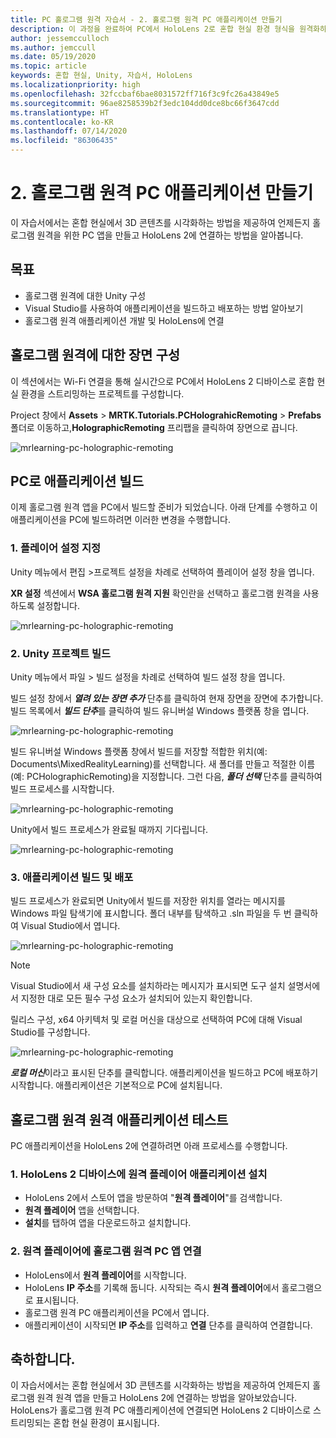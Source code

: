 ```yaml
---
title: PC 홀로그램 원격 자습서 - 2. 홀로그램 원격 PC 애플리케이션 만들기
description: 이 과정을 완료하여 PC에서 HoloLens 2로 혼합 현실 환경 형식을 원격화하는 방법을 알아보세요.
author: jessemcculloch
ms.author: jemccull
ms.date: 05/19/2020
ms.topic: article
keywords: 혼합 현실, Unity, 자습서, HoloLens
ms.localizationpriority: high
ms.openlocfilehash: 32fccbaf6bae8031572ff716f3c9fc26a43849e5
ms.sourcegitcommit: 96ae8258539b2f3edc104dd0dce8bc66f3647cdd
ms.translationtype: HT
ms.contentlocale: ko-KR
ms.lasthandoff: 07/14/2020
ms.locfileid: "86306435"
---
```

# <a name="2-creating-a-holographic-remoting-pc-application"></a>2. 홀로그램 원격 PC 애플리케이션 만들기

이 자습서에서는 혼합 현실에서 3D 콘텐츠를 시각화하는 방법을 제공하여 언제든지 홀로그램 원격을 위한 PC 앱을 만들고 HoloLens 2에 연결하는 방법을 알아봅니다.

## <a name="objectives"></a>목표

* 홀로그램 원격에 대한 Unity 구성
* Visual Studio를 사용하여 애플리케이션을 빌드하고 배포하는 방법 알아보기
* 홀로그램 원격 애플리케이션 개발 및 HoloLens에 연결

## <a name="configuring-your-scene-for-holographic-remoting"></a>홀로그램 원격에 대한 장면 구성

이 섹션에서는 Wi-Fi 연결을 통해 실시간으로 PC에서 HoloLens 2 디바이스로 혼합 현실 환경을 스트리밍하는 프로젝트를 구성합니다.

Project 창에서 **Assets** > **MRTK.Tutorials.PCHolograhicRemoting** > **Prefabs** 폴더로 이동하고,**HolographicRemoting** 프리팹을 클릭하여 장면으로 끕니다.

![mrlearning-pc-holographic-remoting](images/mrlearning-pc-holographic-remoting/Tutorial2-Section1-Step1-1.png)

## <a name="build-your-application-to-pc"></a>PC로 애플리케이션 빌드

이제 홀로그램 원격 앱을 PC에서 빌드할 준비가 되었습니다. 아래 단계를 수행하고 이 애플리케이션을 PC에 빌드하려면 이러한 변경을 수행합니다.

### <a name="1-set-the-player-settings"></a>1. 플레이어 설정 지정

Unity 메뉴에서 편집 >프로젝트 설정을 차례로 선택하여 플레이어 설정 창을 엽니다.

**XR 설정** 섹션에서 **WSA 홀로그램 원격 지원** 확인란을 선택하고 홀로그램 원격을 사용하도록 설정합니다.

![mrlearning-pc-holographic-remoting](images/mrlearning-pc-holographic-remoting/Tutorial2-Section2-Step1-1.png)

### <a name="2-build-the-unity-project"></a>2. Unity 프로젝트 빌드

Unity 메뉴에서 파일 > 빌드 설정을 차례로 선택하여 빌드 설정 창을 엽니다.

빌드 설정 창에서 ***열려 있는 장면 추가*** 단추를 클릭하여 현재 장면을 장면에 추가합니다. 빌드 목록에서 ***빌드 단추***를 클릭하여 빌드 유니버설 Windows 플랫폼 창을 엽니다.

![mrlearning-pc-holographic-remoting](images/mrlearning-pc-holographic-remoting/Tutorial2-Section2-Step2-1.png)

빌드 유니버설 Windows 플랫폼 창에서 빌드를 저장할 적합한 위치(예: Documents\MixedRealityLearning)를 선택합니다. 새 폴더를 만들고 적절한 이름(예: PCHolographicRemoting)을 지정합니다. 그런 다음, ***폴더 선택*** 단추를 클릭하여 빌드 프로세스를 시작합니다.

![mrlearning-pc-holographic-remoting](images/mrlearning-pc-holographic-remoting/Tutorial2-Section2-Step2-2.png)

Unity에서 빌드 프로세스가 완료될 때까지 기다립니다.

![mrlearning-pc-holographic-remoting](images/mrlearning-pc-holographic-remoting/Tutorial2-Section2-Step2-3.png)

### <a name="3-build-and-deploy-the-application"></a>3. 애플리케이션 빌드 및 배포

빌드 프로세스가 완료되면 Unity에서 빌드를 저장한 위치를 열라는 메시지를 Windows 파일 탐색기에 표시합니다. 폴더 내부를 탐색하고 .sln 파일을 두 번 클릭하여 Visual Studio에서 엽니다.

![mrlearning-pc-holographic-remoting](images/mrlearning-pc-holographic-remoting/Tutorial2-Section2-Step3-1.png)

> [!NOTE]
> Visual Studio에서 새 구성 요소를 설치하라는 메시지가 표시되면 도구 설치 설명서에서 지정한 대로 모든 필수 구성 요소가 설치되어 있는지 확인합니다.

릴리스 구성, x64 아키텍처 및 로컬 머신을 대상으로 선택하여 PC에 대해 Visual Studio를 구성합니다.

![mrlearning-pc-holographic-remoting](images/mrlearning-pc-holographic-remoting/Tutorial2-Section2-Step3-2.png)

***로컬 머신***이라고 표시된 단추를 클릭합니다. 애플리케이션을 빌드하고 PC에 배포하기 시작합니다. 애플리케이션은 기본적으로 PC에 설치됩니다.

## <a name="testing-holographic-remoting-remote-application"></a>홀로그램 원격 원격 애플리케이션 테스트

PC 애플리케이션을 HoloLens 2에 연결하려면 아래 프로세스를 수행합니다.

### <a name="1-install-the-remoting-player-application-on-hololens-2-device"></a>1. HoloLens 2 디바이스에 원격 플레이어 애플리케이션 설치

* HoloLens 2에서 스토어 앱을 방문하여 "**원격 플레이어**"를 검색합니다.
* **원격 플레이어** 앱을 선택합니다.
* **설치**를 탭하여 앱을 다운로드하고 설치합니다.

### <a name="2-connect-the-holographic-remoting-pc-app-to-the-remoting-player"></a>2. 원격 플레이어에 홀로그램 원격 PC 앱 연결

* HoloLens에서 **원격 플레이어**를 시작합니다.
* HoloLens **IP 주소**를 기록해 둡니다. 시작되는 즉시 **원격 플레이어**에서 홀로그램으로 표시됩니다.
* 홀로그램 원격 PC 애플리케이션을 PC에서 엽니다.
* 애플리케이션이 시작되면 **IP 주소**를 입력하고 **연결** 단추를 클릭하여 연결합니다.

## <a name="congratulations"></a>축하합니다.

이 자습서에서는 혼합 현실에서 3D 콘텐츠를 시각화하는 방법을 제공하여 언제든지 홀로그램 원격 원격 앱을 만들고 HoloLens 2에 연결하는 방법을 알아보았습니다. HoloLens가 홀로그램 원격 PC 애플리케이션에 연결되면 HoloLens 2 디바이스로 스트리밍되는 혼합 현실 환경이 표시됩니다.
